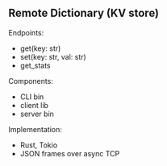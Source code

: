 ## Remote Dictionary (KV store)

Endpoints:
- get(key: str)
- set(key: str, val: str)
- get_stats

Components:
- CLI bin
- client lib
- server bin

Implementation:
- Rust, Tokio
- JSON frames over async TCP
